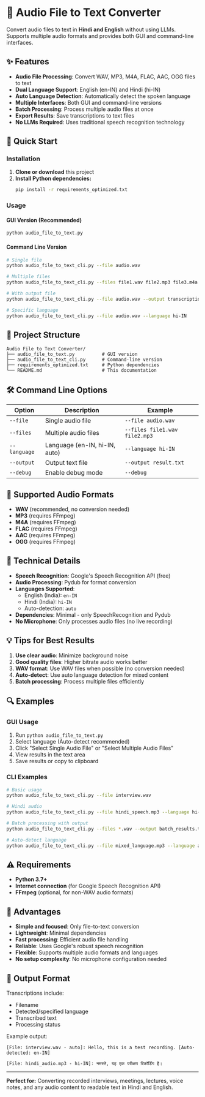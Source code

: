 # 🎤 Audio File to Text Converter

Convert audio files to text in **Hindi and English** without using LLMs. Supports multiple audio formats and provides both GUI and command-line interfaces.

## ✨ Features

- **Audio File Processing**: Convert WAV, MP3, M4A, FLAC, AAC, OGG files to text
- **Dual Language Support**: English (en-IN) and Hindi (hi-IN) 
- **Auto Language Detection**: Automatically detect the spoken language
- **Multiple Interfaces**: Both GUI and command-line versions
- **Batch Processing**: Process multiple audio files at once
- **Export Results**: Save transcriptions to text files
- **No LLMs Required**: Uses traditional speech recognition technology

## 🚀 Quick Start

### Installation

1. **Clone or download** this project
2. **Install Python dependencies:**
   ```bash
   pip install -r requirements_optimized.txt
   ```

### Usage

#### GUI Version (Recommended)
```bash
python audio_file_to_text.py
```

#### Command Line Version
```bash
# Single file
python audio_file_to_text_cli.py --file audio.wav

# Multiple files
python audio_file_to_text_cli.py --files file1.wav file2.mp3 file3.m4a

# With output file
python audio_file_to_text_cli.py --file audio.wav --output transcription.txt

# Specific language
python audio_file_to_text_cli.py --file audio.wav --language hi-IN
```

## 📁 Project Structure

```
Audio File to Text Converter/
├── audio_file_to_text.py          # GUI version
├── audio_file_to_text_cli.py      # Command-line version
├── requirements_optimized.txt     # Python dependencies
└── README.md                      # This documentation
```

## 🛠️ Command Line Options

| Option | Description | Example |
|--------|-------------|---------|
| `--file` | Single audio file | `--file audio.wav` |
| `--files` | Multiple audio files | `--files file1.wav file2.mp3` |
| `--language` | Language (en-IN, hi-IN, auto) | `--language hi-IN` |
| `--output` | Output text file | `--output result.txt` |
| `--debug` | Enable debug mode | `--debug` |

## 🎯 Supported Audio Formats

- **WAV** (recommended, no conversion needed)
- **MP3** (requires FFmpeg)
- **M4A** (requires FFmpeg)
- **FLAC** (requires FFmpeg)
- **AAC** (requires FFmpeg)
- **OGG** (requires FFmpeg)

## 🔧 Technical Details

- **Speech Recognition**: Google's Speech Recognition API (free)
- **Audio Processing**: Pydub for format conversion
- **Languages Supported**: 
  - English (India): `en-IN`
  - Hindi (India): `hi-IN`  
  - Auto-detection: `auto`
- **Dependencies**: Minimal - only SpeechRecognition and Pydub
- **No Microphone**: Only processes audio files (no live recording)

## 💡 Tips for Best Results

1. **Use clear audio**: Minimize background noise
2. **Good quality files**: Higher bitrate audio works better
3. **WAV format**: Use WAV files when possible (no conversion needed)
4. **Auto-detect**: Use auto language detection for mixed content
5. **Batch processing**: Process multiple files efficiently

## 🔍 Examples

### GUI Usage
1. Run `python audio_file_to_text.py`
2. Select language (Auto-detect recommended)
3. Click "Select Single Audio File" or "Select Multiple Audio Files"
4. View results in the text area
5. Save results or copy to clipboard

### CLI Examples
```bash
# Basic usage
python audio_file_to_text_cli.py --file interview.wav

# Hindi audio
python audio_file_to_text_cli.py --file hindi_speech.mp3 --language hi-IN

# Batch processing with output
python audio_file_to_text_cli.py --files *.wav --output batch_results.txt

# Auto-detect language
python audio_file_to_text_cli.py --file mixed_language.mp3 --language auto
```

## ⚠️ Requirements

- **Python 3.7+**
- **Internet connection** (for Google Speech Recognition API)
- **FFmpeg** (optional, for non-WAV audio formats)

## 🎉 Advantages

- **Simple and focused**: Only file-to-text conversion
- **Lightweight**: Minimal dependencies
- **Fast processing**: Efficient audio file handling
- **Reliable**: Uses Google's robust speech recognition
- **Flexible**: Supports multiple audio formats and languages
- **No setup complexity**: No microphone configuration needed

## 📝 Output Format

Transcriptions include:
- Filename
- Detected/specified language
- Transcribed text
- Processing status

Example output:
```
[File: interview.wav - auto]: Hello, this is a test recording. [Auto-detected: en-IN]

[File: hindi_audio.mp3 - hi-IN]: नमस्ते, यह एक परीक्षण रिकॉर्डिंग है।
```

---

**Perfect for:** Converting recorded interviews, meetings, lectures, voice notes, and any audio content to readable text in Hindi and English.
